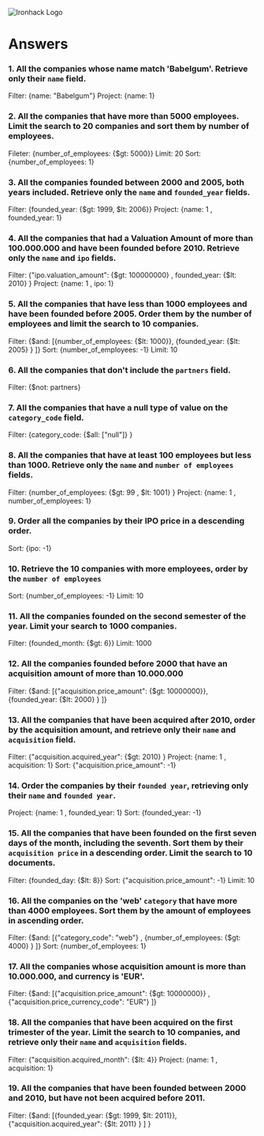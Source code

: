 ![Ironhack Logo](https://i.imgur.com/1QgrNNw.png)

# Answers

### 1. All the companies whose name match 'Babelgum'. Retrieve only their `name` field.

Filter: {name: "Babelgum"}
Project: {name: 1}  

### 2. All the companies that have more than 5000 employees. Limit the search to 20 companies and sort them by **number of employees**.

Fileter: {number_of_employees: {$gt: 5000}}
Limit: 20
Sort: {number_of_employees: 1}

### 3. All the companies founded between 2000 and 2005, both years included. Retrieve only the `name` and `founded_year` fields.

Filter: {founded_year: {$gt: 1999, $lt: 2006}}
Project: {name: 1 , founded_year: 1}

### 4. All the companies that had a Valuation Amount of more than 100.000.000 and have been founded before 2010. Retrieve only the `name` and `ipo` fields.

Filter: {"ipo.valuation_amount": {$gt: 100000000} , founded_year: {$lt: 2010} }
Project: {name: 1 , ipo: 1}



### 5. All the companies that have less than 1000 employees and have been founded before 2005. Order them by the number of employees and limit the search to 10 companies.

Filter: {$and: [{number_of_employees: {$lt: 1000}}, {founded_year: {$lt: 2005} } ]}
Sort: {number_of_employees: -1}
Limit: 10



### 6. All the companies that don't include the `partners` field.

Filter: {$not: partners}

### 7. All the companies that have a null type of value on the `category_code` field.

Filter: {category_code: {$all: ["null"]} }



### 8. All the companies that have at least 100 employees but less than 1000. Retrieve only the `name` and `number of employees` fields.

Filter: {number_of_employees: {$gt: 99 , $lt: 1001} }
Project: {name: 1 , number_of_employees: 1}



### 9. Order all the companies by their IPO price in a descending order.

Sort: {ipo: -1}

### 10. Retrieve the 10 companies with more employees, order by the `number of employees`

Sort: {number_of_employees: -1}
Limit: 10

### 11. All the companies founded on the second semester of the year. Limit your search to 1000 companies.

Filter: {founded_month: {$gt: 6}}
Limit: 1000

### 12. All the companies founded before 2000 that have an acquisition amount of more than 10.000.000

Filter: {$and: [{"acquisition.price_amount": {$gt: 10000000}}, {founded_year: {$lt: 2000} } ]}



### 13. All the companies that have been acquired after 2010, order by the acquisition amount, and retrieve only their `name` and `acquisition` field.

Filter: {"acquisition.acquired_year": {$gt: 2010} }
Project: {name: 1 , acquisition: 1}
Sort: {"acquisition.price_amount": -1}

### 14. Order the companies by their `founded year`, retrieving only their `name` and `founded year`.

Project: {name: 1 , founded_year: 1}
Sort: {founded_year: -1}

### 15. All the companies that have been founded on the first seven days of the month, including the seventh. Sort them by their `acquisition price` in a descending order. Limit the search to 10 documents.

Filter: {founded_day: {$lt: 8}}
Sort: {"acquisition.price_amount": -1}
Limit: 10

### 16. All the companies on the 'web' `category` that have more than 4000 employees. Sort them by the amount of employees in ascending order.

Filter: {$and: [{"category_code": "web"} , {number_of_employees: {$gt: 4000} } ]}
Sort: {number_of_employees: 1}

### 17. All the companies whose acquisition amount is more than 10.000.000, and currency is 'EUR'.

Filter: {$and: [{"acquisition.price_amount": {$gt: 10000000}} , {"acquisition.price_currency_code": "EUR"} ]}


### 18. All the companies that have been acquired on the first trimester of the year. Limit the search to 10 companies, and retrieve only their `name` and `acquisition` fields.

Filter: {"acquisition.acquired_month": {$lt: 4}}
Project: {name: 1 , acquisition: 1} 

### 19. All the companies that have been founded between 2000 and 2010, but have not been acquired before 2011.

Filter: {$and: [{founded_year: {$gt: 1999, $lt: 2011}}, {"acquisition.acquired_year": {$lt: 2011} } ] }
